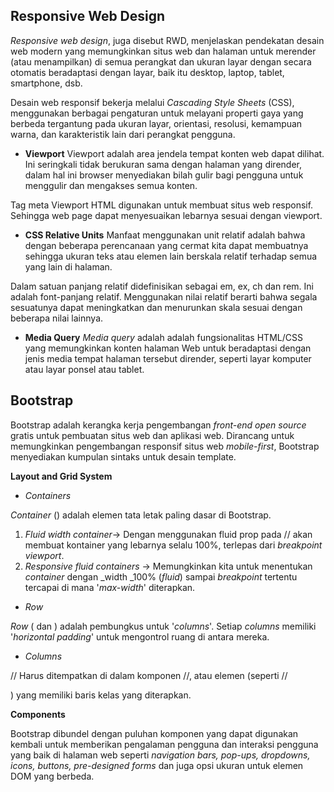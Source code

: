 ## Responsive Web Design
_Responsive web design_, juga disebut RWD, menjelaskan pendekatan desain web modern yang memungkinkan situs web dan halaman untuk merender (atau menampilkan) di semua perangkat dan ukuran layar dengan secara otomatis beradaptasi dengan layar, baik itu desktop, laptop, tablet, smartphone, dsb.

Desain web responsif bekerja melalui _Cascading Style Sheets_ (CSS), menggunakan berbagai pengaturan untuk melayani properti gaya yang berbeda tergantung pada ukuran layar, orientasi, resolusi, kemampuan warna, dan karakteristik lain dari perangkat pengguna.

- **Viewport**
Viewport adalah area jendela tempat konten web dapat dilihat. Ini seringkali tidak berukuran sama dengan halaman yang dirender, dalam hal ini browser menyediakan bilah gulir bagi pengguna untuk menggulir dan mengakses semua konten. 

Tag meta Viewport HTML  digunakan untuk membuat situs web responsif. Sehingga web page dapat menyesuaikan lebarnya sesuai dengan viewport.

- **CSS Relative Units**
Manfaat menggunakan unit relatif adalah bahwa dengan beberapa perencanaan yang cermat kita dapat membuatnya sehingga ukuran teks atau elemen lain berskala relatif terhadap semua yang lain di halaman.

Dalam satuan panjang relatif didefinisikan sebagai em, ex, ch dan rem. Ini adalah font-panjang relatif. Menggunakan nilai relatif berarti bahwa segala sesuatunya dapat meningkatkan dan menurunkan skala sesuai dengan beberapa nilai lainnya.

- **Media Query**
_Media query_ adalah adalah fungsionalitas HTML/CSS yang memungkinkan konten halaman Web untuk beradaptasi dengan jenis media tempat halaman tersebut dirender, seperti layar komputer atau layar ponsel atau tablet.

## Bootstrap
Bootstrap adalah kerangka kerja pengembangan _front-end open source_ gratis untuk pembuatan situs web dan aplikasi web. Dirancang untuk memungkinkan pengembangan responsif situs web _mobile-first_, Bootstrap menyediakan kumpulan sintaks untuk desain template.

**Layout and Grid System**

- _Containers_

_Container_ (<b-container>) adalah elemen tata letak paling dasar di Bootstrap.

1. _Fluid width container_-> Dengan menggunakan fluid prop pada //<b-container> akan membuat kontainer yang lebarnya selalu 100%, terlepas dari _breakpoint viewport_.
2. _Responsive fluid containers_ -> Memungkinkan kita untuk menentukan _container_ dengan _width _100% (_fluid_) sampai _breakpoint_ tertentu tercapai di mana '_max-width_' diterapkan.

- _Row_

_Row_ (<b-row> dan <b-form-row>) adalah pembungkus untuk '_columns_'. Setiap _columns_ memiliki '_horizontal padding_' untuk mengontrol ruang di antara mereka.

- _Columns_

//<b-col> Harus ditempatkan di dalam komponen //<b-row>, atau elemen (seperti //<div>) yang memiliki baris kelas yang diterapkan.

**Components**

Bootstrap dibundel dengan puluhan komponen yang dapat digunakan kembali untuk memberikan pengalaman pengguna dan interaksi pengguna yang baik di halaman web seperti _navigation bars, pop-ups, dropdowns, icons, buttons, pre-designed forms_ dan juga opsi ukuran untuk elemen DOM yang berbeda.